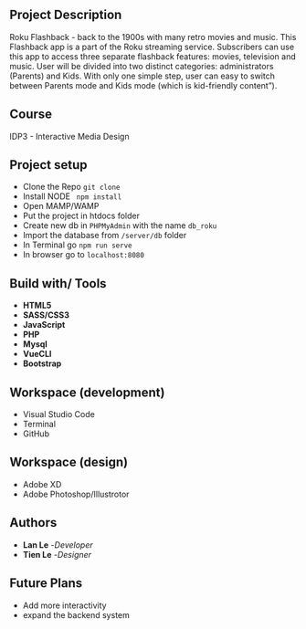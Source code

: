 
## Project Description

Roku Flashback - back to the 1900s with many retro movies and music.
This Flashback app is a part of the Roku streaming service. Subscribers can use this app to access three separate flashback features: movies, television and music.
User will be divided into two distinct categories: administrators (Parents) and Kids. 
With only one simple step, user can easy to switch between Parents mode and Kids mode (which is kid-friendly content”). 

## Course

IDP3 - Interactive Media Design

## Project setup
* Clone the Repo ```git clone```
* Install NODE ``` npm install```
* Open MAMP/WAMP
* Put the project in htdocs folder
* Create new db in ```PHPMyAdmin``` with the name ```db_roku```
* Import the database from ```/server/db``` folder
* In Terminal go ```npm run serve```
* In browser go to ```localhost:8080```




## Build with/ Tools
* **HTML5**
* **SASS/CSS3**
* **JavaScript**
* **PHP**
* **Mysql**
* **VueCLI**
* **Bootstrap**


## Workspace (development)
* Visual Studio Code
* Terminal
* GitHub

## Workspace (design)
* Adobe XD
* Adobe Photoshop/Illustrotor

## Authors
* **Lan Le** -*Developer*
* **Tien Le** -*Designer*



## Future Plans
* Add more interactivity
* expand the backend system

